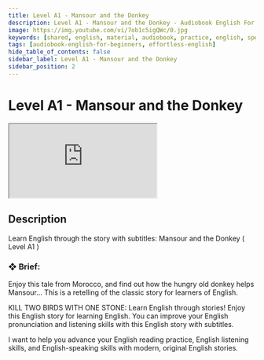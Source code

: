 ```yaml
---
title: Level A1 - Mansour and the Donkey
description: Level A1 - Mansour and the Donkey - Audiobook English For Beginners
image: https://img.youtube.com/vi/7ob1c5igQWc/0.jpg
keywords: [shared, english, material, audiobook, practice, english, speaking]
tags: [audiobook-english-for-beginners, effortless-english]
hide_table_of_contents: false
sidebar_label: Level A1 - Mansour and the Donkey
sidebar_position: 2
---
```


# Level A1 - Mansour and the Donkey

<div class="video-container">
<iframe src="https://www.youtube.com/embed/7ob1c5igQWc?controls=0" title="YouTube video player"></iframe>
<a href="https://www.youtube.com/watch?list=PL___7gkXqjbx7FtKf1v6aTPhzl-k6J3qW&v=7ob1c5igQWc" target="_blank"></a>
</div>

## Description

Learn English through the story with subtitles: Mansour and the Donkey ( Level A1 )

### ❖ Brief:

Enjoy this tale from Morocco, and find out how the hungry old donkey helps Mansour... This is a retelling of the classic story for learners of English.

KILL TWO BIRDS WITH ONE STONE: Learn English through stories! Enjoy this English story for learning English. You can improve your English pronunciation and listening skills with this English story with subtitles.

I want to help you advance your English reading practice, English listening skills, and English-speaking skills with modern, original English stories.